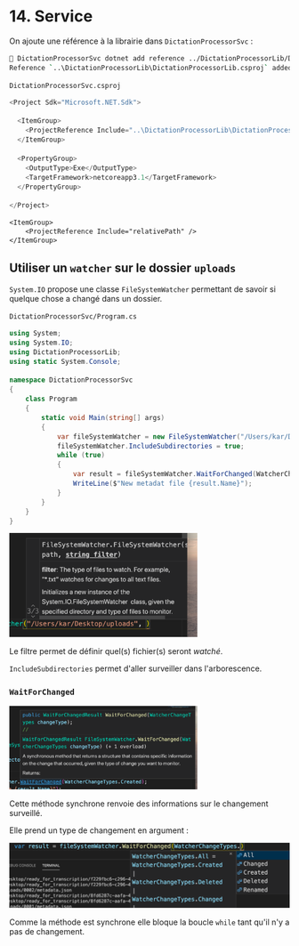 # 14. Service

On ajoute une référence à la librairie dans `DictationProcessorSvc` :

```bash
🦄 DictationProcessorSvc dotnet add reference ../DictationProcessorLib/DictationProcessorLib.csproj 
Reference `..\DictationProcessorLib\DictationProcessorLib.csproj` added to the project.
```

`DictationProcessorSvc.csproj`

```csharp
<Project Sdk="Microsoft.NET.Sdk">

  <ItemGroup>
    <ProjectReference Include="..\DictationProcessorLib\DictationProcessorLib.csproj" />
  </ItemGroup>

  <PropertyGroup>
    <OutputType>Exe</OutputType>
    <TargetFramework>netcoreapp3.1</TargetFramework>
  </PropertyGroup>

</Project>
```

```
<ItemGroup>
	<ProjectReference Include="relativePath" />
</ItemGroup>
```

## Utiliser un `watcher` sur le dossier `uploads`

`System.IO` propose une classe `FileSystemWatcher` permettant de savoir si quelque chose a changé dans un dossier.

`DictationProcessorSvc/Program.cs`

```csharp
using System;
using System.IO;
using DictationProcessorLib;
using static System.Console;

namespace DictationProcessorSvc
{
    class Program
    {
        static void Main(string[] args)
        {
            var fileSystemWatcher = new FileSystemWatcher("/Users/kar/Desktop/uploads", "metadata.json");
            fileSystemWatcher.IncludeSubdirectories = true;
            while (true)
            {
                var result = fileSystemWatcher.WaitForChanged(WatcherChangeTypes.Created);
                WriteLine($"New metadat file {result.Name}");
            }
        }
    }
}
```



<img src="assets/Screenshot 2020-10-25 at 16.24.21.png" alt="Screenshot 2020-10-25 at 16.24.21" style="zoom:33%;" />

Le filtre permet de définir quel(s) fichier(s) seront *watché*.

`IncludeSubdirectories` permet d'aller surveiller dans l'arborescence.

### `WaitForChanged`

<img src="assets/Screenshot 2020-10-25 at 16.33.04.png" alt="Screenshot 2020-10-25 at 16.33.04" style="zoom:33%;" />

Cette méthode synchrone renvoie des informations sur le changement surveillé.

Elle prend un type de changement en argument :

<img src="assets/Screenshot 2020-10-25 at 16.27.59.png" alt="Screenshot 2020-10-25 at 16.27.59" style="zoom:50%;" />

Comme la méthode est synchrone elle bloque la boucle `while` tant qu'il n'y a pas de changement.